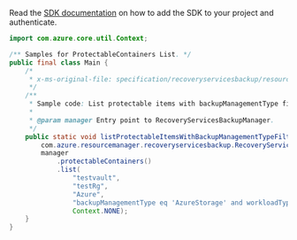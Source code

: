 Read the [SDK documentation](https://github.com/Azure/azure-sdk-for-java/blob/azure-resourcemanager-recoveryservicesbackup_1.0.0-beta.3/sdk/recoveryservicesbackup/azure-resourcemanager-recoveryservicesbackup/README.md) on how to add the SDK to your project and authenticate.

```java
import com.azure.core.util.Context;

/** Samples for ProtectableContainers List. */
public final class Main {
    /*
     * x-ms-original-file: specification/recoveryservicesbackup/resource-manager/Microsoft.RecoveryServices/stable/2021-12-01/examples/AzureStorage/ProtectableContainers_List.json
     */
    /**
     * Sample code: List protectable items with backupManagementType filter as AzureStorage.
     *
     * @param manager Entry point to RecoveryServicesBackupManager.
     */
    public static void listProtectableItemsWithBackupManagementTypeFilterAsAzureStorage(
        com.azure.resourcemanager.recoveryservicesbackup.RecoveryServicesBackupManager manager) {
        manager
            .protectableContainers()
            .list(
                "testvault",
                "testRg",
                "Azure",
                "backupManagementType eq 'AzureStorage' and workloadType eq 'AzureFileShare'",
                Context.NONE);
    }
}
```
